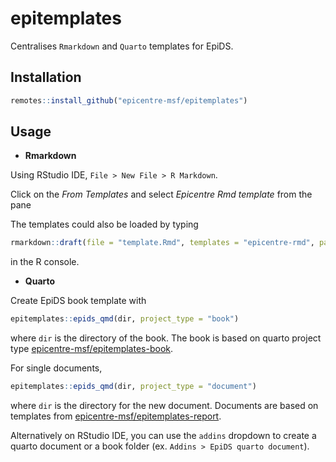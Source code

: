 # epitemplates

Centralises `Rmarkdown` and `Quarto` templates for EpiDS.
 
## Installation 

```r
remotes::install_github("epicentre-msf/epitemplates")
```

## Usage

- **Rmarkdown**

Using RStudio IDE, `File > New File > R Markdown`. 

Click on the *From Templates* and select _Epicentre Rmd template_ from the pane

The templates could also be loaded by typing

```r
rmarkdown::draft(file = "template.Rmd", templates = "epicentre-rmd", package="epitemplates")
```

in the R console.

- **Quarto**

Create EpiDS book template with 

```r
epitemplates::epids_qmd(dir, project_type = "book")
```
where `dir` is the directory of the book. 
The book is based on quarto project
type [epicentre-msf/epitemplates-book](https://github.com/epicentre-msf/epitemplates-book).

For single documents, 

```r
epitemplates::epids_qmd(dir, project_type = "document")
```
where `dir` is the directory for the new document. Documents are based on templates from [epicentre-msf/epitemplates-report](https://github.com/epicentre-msf/epitemplates-report).

Alternatively on RStudio IDE, you can use the `addins` dropdown to create
a quarto document or a book folder (ex. `Addins > EpiDS quarto document`).




